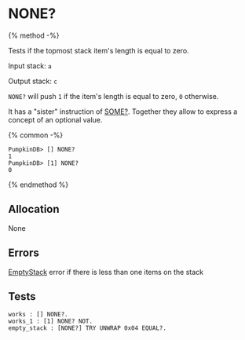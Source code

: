 # NONE?

{% method -%}

Tests if the topmost stack item's length is equal to zero.

Input stack: `a`

Output stack: `c`

`NONE?` will push `1` if the item's length is equal to zero, `0` otherwise.

It has a "sister" instruction of [SOME?](SOMEQ.md). Together they allow to
express a concept of an optional value.

{% common -%}

```
PumpkinDB> [] NONE?
1
PumpkinDB> [1] NONE?
0
```

{% endmethod %}

## Allocation

None

## Errors

[EmptyStack](./errors/EmptyStack.md) error if there is less than one items on the stack

## Tests

```test
works : [] NONE?.
works_1 : [1] NONE? NOT.
empty_stack : [NONE?] TRY UNWRAP 0x04 EQUAL?.
```
